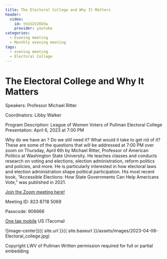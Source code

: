 ```yaml
---
title: The Electoral College and Why It Matters
header: 
  video: 
    id: tHJU2VZ6O3w
    provider: youtube
categories:
  - Evening meeting
  - Monthly evening meeting
tags:
  - evening meeting
  - Electoral College
---
```


# The Electoral College and Why It Matters

Speakers:  Professor Michael Ritter

Coordinators: Libby Walker

Program Description: League of Women Voters of Pullman Electoral College Presentation: April 6, 2023 at 7:00 PM

Why do we have an ?  Do we still need it?  What would it take to get rid of it?  These are some of the questions that will be addressed at 7:00 PM over zoom on Thursday, April 6th by Michael Ritter, Professor of American Politics at Washington State University.  He teaches classes and conducts research on voting and elections, election administration, reform politics and policies, and more.   He is particularly interested in how electoral laws and election administration shape political participation.  His most recent book, “Accessible Elections: How State Governments Can Help Americans Vote,” was published in 2021.

[Join the Zoom meeting here!](https://us02web.zoom.us/j/82387185069?pwd=YUh5b1FVbTdlRHNzV2VzeVJkcnJzdz09)

Meeting ID: 823 8718 5069

Passcode: 906666

[One tap mobile](tel:+12532158782,,82387185069#,,,,*906666#) US (Tacoma)

![image-center]({{ site.url }}{{ site.baseurl }}/assets/images/2023-04-06-Electoral_college.jpg)

Copyright LWV of Pullman
Written permission required for full or partial embedding

<!---change the title to whatever you want the post to be titled
change the ID out to the end of the youtube link https://youtu.be/r61ARK4Qv9c -->

